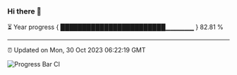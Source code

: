 ### Hi there 👋

⏳ Year progress { ████████████████████████▁▁▁▁▁▁ } 82.81 %

---

⏰ Updated on Mon, 30 Oct 2023 06:22:19 GMT

![Progress Bar CI](https://github.com/ZhaoGui/ZhaoGui/workflows/Progress%20Bar%20CI/badge.svg)
